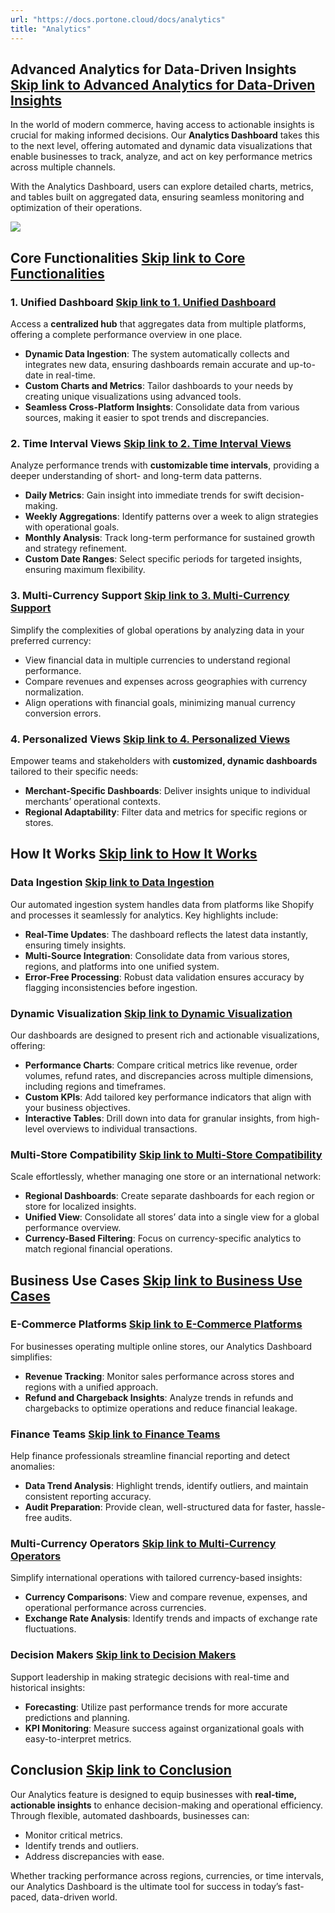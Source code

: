 ```yaml
---
url: "https://docs.portone.cloud/docs/analytics"
title: "Analytics"
---
```


## Advanced Analytics for Data-Driven Insights   [Skip link to Advanced Analytics for Data-Driven Insights](https://docs.portone.cloud/docs/analytics\#advanced-analytics-for-data-driven-insights)

In the world of modern commerce, having access to actionable insights is crucial for making informed decisions. Our **Analytics Dashboard** takes this to the next level, offering automated and dynamic data visualizations that enable businesses to track, analyze, and act on key performance metrics across multiple channels.

With the Analytics Dashboard, users can explore detailed charts, metrics, and tables built on aggregated data, ensuring seamless monitoring and optimization of their operations.

![](https://files.readme.io/21e17512222de94e12ae25c29e543a126a2e5d72d33b38a6fc98ac1b23a67a50-analytics_dashboard.png)

## Core Functionalities   [Skip link to Core Functionalities](https://docs.portone.cloud/docs/analytics\#core-functionalities)

### 1\. Unified Dashboard   [Skip link to 1. Unified Dashboard](https://docs.portone.cloud/docs/analytics\#1-unified-dashboard)

Access a **centralized hub** that aggregates data from multiple platforms, offering a complete performance overview in one place.

- **Dynamic Data Ingestion**: The system automatically collects and integrates new data, ensuring dashboards remain accurate and up-to-date in real-time.
- **Custom Charts and Metrics**: Tailor dashboards to your needs by creating unique visualizations using advanced tools.
- **Seamless Cross-Platform Insights**: Consolidate data from various sources, making it easier to spot trends and discrepancies.

### 2\. Time Interval Views   [Skip link to 2. Time Interval Views](https://docs.portone.cloud/docs/analytics\#2-time-interval-views)

Analyze performance trends with **customizable time intervals**, providing a deeper understanding of short- and long-term data patterns.

- **Daily Metrics**: Gain insight into immediate trends for swift decision-making.
- **Weekly Aggregations**: Identify patterns over a week to align strategies with operational goals.
- **Monthly Analysis**: Track long-term performance for sustained growth and strategy refinement.
- **Custom Date Ranges**: Select specific periods for targeted insights, ensuring maximum flexibility.

### 3\. Multi-Currency Support   [Skip link to 3. Multi-Currency Support](https://docs.portone.cloud/docs/analytics\#3-multi-currency-support)

Simplify the complexities of global operations by analyzing data in your preferred currency:

- View financial data in multiple currencies to understand regional performance.
- Compare revenues and expenses across geographies with currency normalization.
- Align operations with financial goals, minimizing manual currency conversion errors.

### 4\. Personalized Views   [Skip link to 4. Personalized Views](https://docs.portone.cloud/docs/analytics\#4-personalized-views)

Empower teams and stakeholders with **customized, dynamic dashboards** tailored to their specific needs:

- **Merchant-Specific Dashboards**: Deliver insights unique to individual merchants’ operational contexts.
- **Regional Adaptability**: Filter data and metrics for specific regions or stores.

## How It Works   [Skip link to How It Works](https://docs.portone.cloud/docs/analytics\#how-it-works)

### Data Ingestion   [Skip link to Data Ingestion](https://docs.portone.cloud/docs/analytics\#data-ingestion)

Our automated ingestion system handles data from platforms like Shopify and processes it seamlessly for analytics. Key highlights include:

- **Real-Time Updates**: The dashboard reflects the latest data instantly, ensuring timely insights.
- **Multi-Source Integration**: Consolidate data from various stores, regions, and platforms into one unified system.
- **Error-Free Processing**: Robust data validation ensures accuracy by flagging inconsistencies before ingestion.

### Dynamic Visualization   [Skip link to Dynamic Visualization](https://docs.portone.cloud/docs/analytics\#dynamic-visualization)

Our dashboards are designed to present rich and actionable visualizations, offering:

- **Performance Charts**: Compare critical metrics like revenue, order volumes, refund rates, and discrepancies across multiple dimensions, including regions and timeframes.
- **Custom KPIs**: Add tailored key performance indicators that align with your business objectives.
- **Interactive Tables**: Drill down into data for granular insights, from high-level overviews to individual transactions.

### Multi-Store Compatibility   [Skip link to Multi-Store Compatibility](https://docs.portone.cloud/docs/analytics\#multi-store-compatibility)

Scale effortlessly, whether managing one store or an international network:

- **Regional Dashboards**: Create separate dashboards for each region or store for localized insights.
- **Unified View**: Consolidate all stores’ data into a single view for a global performance overview.
- **Currency-Based Filtering**: Focus on currency-specific analytics to match regional financial operations.

## Business Use Cases   [Skip link to Business Use Cases](https://docs.portone.cloud/docs/analytics\#business-use-cases)

### E-Commerce Platforms   [Skip link to E-Commerce Platforms](https://docs.portone.cloud/docs/analytics\#e-commerce-platforms)

For businesses operating multiple online stores, our Analytics Dashboard simplifies:

- **Revenue Tracking**: Monitor sales performance across stores and regions with a unified approach.
- **Refund and Chargeback Insights**: Analyze trends in refunds and chargebacks to optimize operations and reduce financial leakage.

### Finance Teams   [Skip link to Finance Teams](https://docs.portone.cloud/docs/analytics\#finance-teams)

Help finance professionals streamline financial reporting and detect anomalies:

- **Data Trend Analysis**: Highlight trends, identify outliers, and maintain consistent reporting accuracy.
- **Audit Preparation**: Provide clean, well-structured data for faster, hassle-free audits.

### Multi-Currency Operators   [Skip link to Multi-Currency Operators](https://docs.portone.cloud/docs/analytics\#multi-currency-operators)

Simplify international operations with tailored currency-based insights:

- **Currency Comparisons**: View and compare revenue, expenses, and operational performance across currencies.
- **Exchange Rate Analysis**: Identify trends and impacts of exchange rate fluctuations.

### Decision Makers   [Skip link to Decision Makers](https://docs.portone.cloud/docs/analytics\#decision-makers)

Support leadership in making strategic decisions with real-time and historical insights:

- **Forecasting**: Utilize past performance trends for more accurate predictions and planning.
- **KPI Monitoring**: Measure success against organizational goals with easy-to-interpret metrics.

## Conclusion   [Skip link to Conclusion](https://docs.portone.cloud/docs/analytics\#conclusion)

Our Analytics feature is designed to equip businesses with **real-time, actionable insights** to enhance decision-making and operational efficiency. Through flexible, automated dashboards, businesses can:

- Monitor critical metrics.
- Identify trends and outliers.
- Address discrepancies with ease.

Whether tracking performance across regions, currencies, or time intervals, our Analytics Dashboard is the ultimate tool for success in today’s fast-paced, data-driven world.
